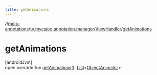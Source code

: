 ```yaml
---
title: getAnimations
---
```

//[mcls-annotations](../../../index.html)/[tv.mycujoo.annotation.manager](../index.html)/[ViewHandler](index.html)/[getAnimations](get-animations.html)



# getAnimations



[androidJvm]\
open override fun [getAnimations](get-animations.html)(): [List](https://kotlinlang.org/api/latest/jvm/stdlib/kotlin.collections/-list/index.html)&lt;[ObjectAnimator](https://developer.android.com/reference/kotlin/android/animation/ObjectAnimator.html)&gt;




